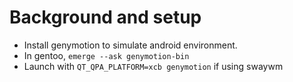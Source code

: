 # Background and setup
- Install genymotion to simulate android environment.
- In gentoo, `emerge --ask genymotion-bin`
- Launch with `QT_QPA_PLATFORM=xcb genymotion` if using swaywm
